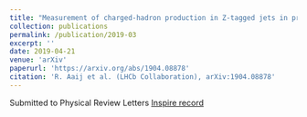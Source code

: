 ```yaml
---
title: "Measurement of charged-hadron production in Z-tagged jets in proton-proton collisions at center-of-mass energy 8 TeV"
collection: publications
permalink: /publication/2019-03
excerpt: ''
date: 2019-04-21
venue: 'arXiv'
paperurl: 'https://arxiv.org/abs/1904.08878'
citation: 'R. Aaij et al. (LHCb Collaboration), arXiv:1904.08878'
---
```

Submitted to Physical Review Letters
[Inspire record](http://inspirehep.net/record/1730448)
